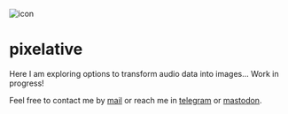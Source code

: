 ![icon](https://gitlab.com/azarte/pixelative/-/raw/master/assets/img/icon_64.png)

# pixelative

Here I am exploring options to transform audio data into images... Work in progress!  

Feel free to contact me by [mail](mailto:rodrigovalla@protonmail.ch) or reach me in
[telegram](https://t.me/rvalla) or [mastodon](https://fosstodon.org/@rvalla).
